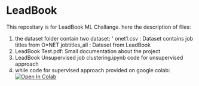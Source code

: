 # LeadBook

This repositary is for LeadBook ML Challange. here the description of files:
1. the dataset folder contain two dataset: '
    onet1.csv : Dataset contains job titles from O*NET 
    jobtitles_all : Dataset from LeadBook
2. LeadBook Test.pdf:
    Small documentation about the project
3. LeadBook Unsupervised job clustering.ipynb
    code for unsupervised approach
4. while code for supervised approach provided on google colab:
[![Open In Colab](https://colab.research.google.com/assets/colab-badge.svg)](https://colab.research.google.com/drive/1PYF58vrwsQEd1fFKlU0XEU6UpFYapPG4?usp=sharing)
